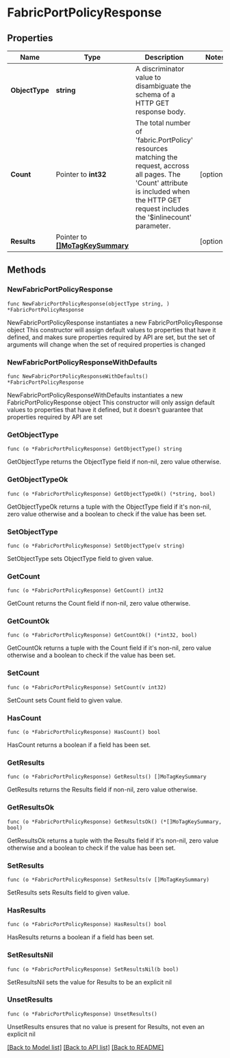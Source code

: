 # FabricPortPolicyResponse

## Properties

Name | Type | Description | Notes
------------ | ------------- | ------------- | -------------
**ObjectType** | **string** | A discriminator value to disambiguate the schema of a HTTP GET response body. | 
**Count** | Pointer to **int32** | The total number of &#39;fabric.PortPolicy&#39; resources matching the request, accross all pages. The &#39;Count&#39; attribute is included when the HTTP GET request includes the &#39;$inlinecount&#39; parameter. | [optional] 
**Results** | Pointer to [**[]MoTagKeySummary**](mo.TagKeySummary.md) |  | [optional] 

## Methods

### NewFabricPortPolicyResponse

`func NewFabricPortPolicyResponse(objectType string, ) *FabricPortPolicyResponse`

NewFabricPortPolicyResponse instantiates a new FabricPortPolicyResponse object
This constructor will assign default values to properties that have it defined,
and makes sure properties required by API are set, but the set of arguments
will change when the set of required properties is changed

### NewFabricPortPolicyResponseWithDefaults

`func NewFabricPortPolicyResponseWithDefaults() *FabricPortPolicyResponse`

NewFabricPortPolicyResponseWithDefaults instantiates a new FabricPortPolicyResponse object
This constructor will only assign default values to properties that have it defined,
but it doesn't guarantee that properties required by API are set

### GetObjectType

`func (o *FabricPortPolicyResponse) GetObjectType() string`

GetObjectType returns the ObjectType field if non-nil, zero value otherwise.

### GetObjectTypeOk

`func (o *FabricPortPolicyResponse) GetObjectTypeOk() (*string, bool)`

GetObjectTypeOk returns a tuple with the ObjectType field if it's non-nil, zero value otherwise
and a boolean to check if the value has been set.

### SetObjectType

`func (o *FabricPortPolicyResponse) SetObjectType(v string)`

SetObjectType sets ObjectType field to given value.


### GetCount

`func (o *FabricPortPolicyResponse) GetCount() int32`

GetCount returns the Count field if non-nil, zero value otherwise.

### GetCountOk

`func (o *FabricPortPolicyResponse) GetCountOk() (*int32, bool)`

GetCountOk returns a tuple with the Count field if it's non-nil, zero value otherwise
and a boolean to check if the value has been set.

### SetCount

`func (o *FabricPortPolicyResponse) SetCount(v int32)`

SetCount sets Count field to given value.

### HasCount

`func (o *FabricPortPolicyResponse) HasCount() bool`

HasCount returns a boolean if a field has been set.

### GetResults

`func (o *FabricPortPolicyResponse) GetResults() []MoTagKeySummary`

GetResults returns the Results field if non-nil, zero value otherwise.

### GetResultsOk

`func (o *FabricPortPolicyResponse) GetResultsOk() (*[]MoTagKeySummary, bool)`

GetResultsOk returns a tuple with the Results field if it's non-nil, zero value otherwise
and a boolean to check if the value has been set.

### SetResults

`func (o *FabricPortPolicyResponse) SetResults(v []MoTagKeySummary)`

SetResults sets Results field to given value.

### HasResults

`func (o *FabricPortPolicyResponse) HasResults() bool`

HasResults returns a boolean if a field has been set.

### SetResultsNil

`func (o *FabricPortPolicyResponse) SetResultsNil(b bool)`

 SetResultsNil sets the value for Results to be an explicit nil

### UnsetResults
`func (o *FabricPortPolicyResponse) UnsetResults()`

UnsetResults ensures that no value is present for Results, not even an explicit nil

[[Back to Model list]](../README.md#documentation-for-models) [[Back to API list]](../README.md#documentation-for-api-endpoints) [[Back to README]](../README.md)


